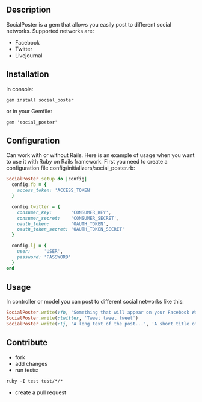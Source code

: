 Description
-----------
SocialPoster is a gem that allows you easily post to different social networks. Supported networks are:
* Facebook
* Twitter
* Livejournal


Installation
-------------

In console: 
```
gem install social_poster
```
or in your Gemfile:
```
gem 'social_poster'
```


Configuration
-------------

Can work with or without Rails. Here is an example of usage when you want to use it with Ruby on Rails framework.
First you need to create a configuration file config/initializers/social_poster.rb:

```ruby
SocialPoster.setup do |config|
  config.fb = {
    access_token: 'ACCESS_TOKEN'
  }

  config.twitter = {
    consumer_key:       'CONSUMER_KEY',
    consumer_secret:    'CONSUMER_SECRET',
    oauth_token:        'OAUTH_TOKEN',
    oauth_token_secret: 'OAUTH_TOKEN_SECRET'
  }

  config.lj = {
    user:     'USER',
    password: 'PASSWORD'
  }
end

```


Usage
-----

In controller or model you can post to different social networks like this:

```ruby
SocialPoster.write(:fb, 'Something that will appear on your Facebook Wall...')
SocialPoster.write(:twitter, 'Tweet tweet tweet')
SocialPoster.write(:lj, 'A long text of the post...', 'A short title of it')
```


Contribute
----------

* fork
* add changes
* run tests:  
```
ruby -I test test/*/*
```
* create a pull request

